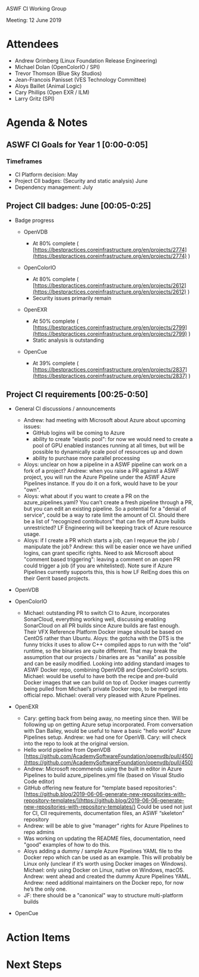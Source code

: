 ASWF CI Working Group

Meeting: 12 June 2019

# Attendees

* Andrew Grimberg (Linux Foundation Release Engineering)
* Michael Dolan (OpenColorIO / SPI)
* Trevor Thomson (Blue Sky Studios)
* Jean-Francois Panisset (VES Technology Committee)
* Aloys Baillet (Animal Logic)
* Cary Phillips (Open EXR / ILM)
* Larry Gritz (SPI)

# Agenda & Notes

## ASWF CI Goals for Year 1 [0:00-0:05]

### Timeframes

* CI Platform decision: May
* Project CII badges: (Security and static analysis) June
* Dependency management: July

## Project CII badges: June [00:05-0:25]

* Badge progress
    * OpenVDB
        * At 80% complete ( [https://bestpractices.coreinfrastructure.org/en/projects/2774](https://bestpractices.coreinfrastructure.org/en/projects/2774) )
    * OpenColorIO
        * At 80% complete ( [https://bestpractices.coreinfrastructure.org/en/projects/2612](https://bestpractices.coreinfrastructure.org/en/projects/2612) )
        * Security issues primarily remain
    * OpenEXR
        * At 50% complete ( [https://bestpractices.coreinfrastructure.org/en/projects/2799](https://bestpractices.coreinfrastructure.org/en/projects/2799) )
        * Static analysis is outstanding

    * OpenCue
        * At 39% complete ( [https://bestpractices.coreinfrastructure.org/en/projects/2837](https://bestpractices.coreinfrastructure.org/en/projects/2837) )

## Project CI requirements [00:25-0:50]

* General CI discussions / announcements
    * Andrew: had meeting with Microsoft about Azure about upcoming issues:
        * GitHub logins will be coming to Azure
        * ability to create "elastic pool": for now we would need to create a pool of GPU enabled instances running at all times, but will be possible to dynamically scale pool of resources up and down
        * ability to purchase more parallel processing
    * Aloys: unclear on how a pipeline in a ASWF pipeline can work on a fork of a project? Andrew: when you raise a PR against a ASWF project, you will run the Azure Pipeline under the ASWF Azure Pipelines instance. If you do it on a fork, would have to be your "own".
    * Aloys: what about if you want to create a PR on the azure_pipelines.yaml? You can’t create a fresh pipeline through a PR, but you can edit an existing pipeline. So a potential for a "denial of service", could be a way to rate limit the amount of CI. Should there be a list of “recognized contributors” that can fire off Azure builds unrestricted? LF Engineering will be keeping track of Azure resource usage.
    * Aloys: if I create a PR which starts a job, can I requeue the job / manipulate the job? Andrew: this will be easier once we have unified logins, can grant specific rights. Need to ask Microsoft about "comment based triggering": leaving a comment on an open PR could trigger a job (if you are whitelisted). Note sure if Azure Pipelines currently supports this, this is how LF RelEng does this on their Gerrit based projects.
* OpenVDB
* OpenColorIO
    * Michael: outstanding PR to switch CI to Azure, incorporates SonarCloud, everything working well, discussing enabling SonarCloud on all PR builds since Azure builds are fast enough. Their VFX Reference Platform Docker image should be based on CentOS rather than Ubuntu. Aloys: the gotcha with the DTS is the funny tricks it uses to allow C++ compiled apps to run with the "old" runtime, so the binaries are quite different. That may break the assumption that our projects / binaries are as “vanilla” as possible and can be easily modified. Looking into adding standard images to ASWF Docker repo, combining OpenVDB and OpenColorIO scripts. Michael: would be useful to have both the recipe and pre-build Docker images that we can build on top of. Docker images currently being pulled from Michael’s private Docker repo, to be merged into official repo. Michael: overall very pleased with Azure Pipelines.
* OpenEXR
    * Cary: getting back from being away, no meeting since then. Will be following up on getting Azure setup incorporated. From conversation with Dan Bailey, would be useful to have a basic "hello world" Azure Pipelines setup. Andrew: we had one for OpenVB. Cary: will check into the repo to look at the original version.
    * Hello world pipeline from OpenVDB [https://github.com/AcademySoftwareFoundation/openvdb/pull/450](https://github.com/AcademySoftwareFoundation/openvdb/pull/450)
    * Andrew: Microsoft recommends using the built in editor in Azure Pipelines to build azure_pipelines.yml file (based on Visual Studio Code editor)
    * GitHub offering new feature for "template based repositories": [https://github.blog/2019-06-06-generate-new-repositories-with-repository-templates/](https://github.blog/2019-06-06-generate-new-repositories-with-repository-templates/) Could be used not just for CI, CII requirements, documentation files, an ASWF “skeleton” repository
    * Andrew: will be able to give "manager" rights for Azure Pipelines to repo admins
    * Was working on updating the README  files, documentation, need "good" examples of how to do this.
    * Aloys adding a dummy / sample Azure Pipelines YAML file to the Docker repo which can be used as an example. This will probably be Linux only (unclear if it’s worth using Docker images on Windows). Michael: only using Docker on Linux, native on Windows, macOS. Andrew: went ahead and created the dummy Azure Pipelines YAML. Andrew: need additional maintainers on the Docker repo, for now he’s the only one.
    * JF: there should be a "canonical" way to structure multi-platform builds

* OpenCue

# Action Items

# Next Steps

